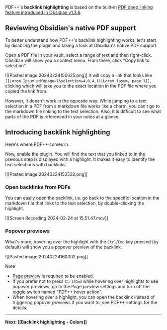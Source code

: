 PDF++'s **backlink highlighting** is based on the built-in [PDF deep linking feature introduced in Obsidian v1.3.6](https://www.reddit.com/r/ObsidianMD/comments/14jq9by/obsidian_136_adds_deep_linking_to_pdf_selections/).

## Reviewing Obsidian's native PDF support

To better understand how PDF++'s backlink highlighting works, let's start by disabling the plugin and taking a look at Obsidian's native PDF support.

Open a PDF file in your vault, select a range of text and then right-click.
Obsidian will show you a context menu. From there, click "Copy link to selection".

![[Pasted image 20240224150625.png]]
It will copy a link that looks like `[[Lorem Ipsum.pdf#page=1&selection=4,0,4,11|Lorem Ipsum, page 1]]`,  clicking which will take you to the exact location in the PDF file where you copied the link from.

However, it doesn't work in the opposite way. While jumping to a text selection in a PDF from a markdown file works like a charm, you can't go to the markdown file linking to the text selection.
Also, it is difficult to see what parts of the PDF is referenced in your notes at a glance.

## Introducing backlink highlighting

Here's where PDF++ comes in.

Now, enable the plugin. You will find the text that you linked to in the previous step is displayed with a highlight. It makes it easy to identify the text selections with backlinks.

![[Pasted image 20240224153532.png]]
### Open backlinks from PDFs

You can easily open the backlink, i.e. go back to the specific location in the markdown file that links to the text selection, by double-clicking the highlight.

![[Screen Recording 2024-02-24 at 15.51.47.mov]]

### Popover previews

What's more, hovering over the highlight with the `Ctrl`/`Cmd`  key pressed (by default) will show you a popover preview of the backlink.

![[Pasted image 20240224160002.png]]

> [!NOTE]
> - [Page preview](https://help.obsidian.md/Plugins/Page+preview) is required to be enabled.
> - If you prefer not to press `Ctrl`/`Cmd` while hovering over highlights to see popover previews, go to the Page preview settings and turn off the toggle switch named "PDF++ hover action".
> - When hovering over a highlight, you can open the backlink instead of triggering popover previews if you want to; see PDF++ settings for the details.

---

**Next: [[Backlink highlighting - Colors]]**